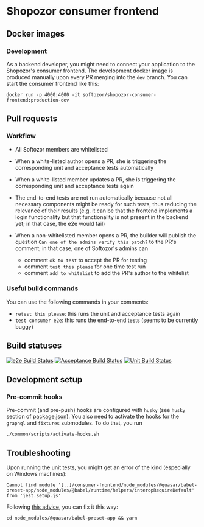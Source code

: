 # Shopozor consumer frontend

## Docker images

### Development

As a backend developer, you might need to connect your application to the Shopozor's consumer frontend. The development docker image is produced manually upon every PR merging into the `dev` branch. You can start the consumer frontend like this:
```
docker run -p 4000:4000 -it softozor/shopozor-consumer-frontend:production-dev
```

## Pull requests

### Workflow

* All Softozor members are whitelisted
* When a white-listed author opens a PR, she is triggering the corresponding unit and acceptance tests automatically
* When a white-listed member updates a PR, she is triggering the corresponding unit and acceptance tests again
* The end-to-end tests are not run automatically because not all necessary components might be ready for such tests, thus reducing the relevance of their results (e.g. it can be that the frontend implements a login functionality but that functionality is not present in the backend yet; in that case, the e2e would fail) 
* When a non-whitelisted member opens a PR, the builder will publish the question `Can one of the admins verify this patch?` to the PR's comment; in that case, one of Softozor's admins can
 
  * comment `ok to test` to accept the PR for testing
  * comment `test this please` for one time test run
  * comment `add to whitelist` to add the PR's author to the whitelist

### Useful build commands

You can use the following commands in your comments:

* `retest this please`: this runs the unit and acceptance tests again
* `test consumer e2e`: this runs the end-to-end tests (seems to be currently buggy)

## Build statuses

[![e2e Build Status](http://shopozor-ci.hidora.com/buildStatus/icon?job=shopozor-consumer-e2e&subject=e2e%20tests)](http://shopozor-ci.hidora.com/job/shopozor-consumer-e2e/)
[![Acceptance Build Status](http://shopozor-ci.hidora.com/buildStatus/icon?job=shopozor-consumer-frontend-acceptance&subject=acceptance%20tests)](http://shopozor-ci.hidora.com/job/shopozor-consumer-frontend-acceptance/)
[![Unit Build Status](http://shopozor-ci.hidora.com/buildStatus/icon?job=shopozor-consumer-frontend-unit&subject=unit%20tests)](http://shopozor-ci.hidora.com/job/shopozor-consumer-frontend-unit/)

## Development setup

### Pre-commit hooks

Pre-commit (and pre-push) hooks are configured with `husky` (see `husky` section of [package.json](package.json)). You also need to activate the hooks for the `graphql` and `fixtures` submodules. To do that, you run 

```
./common/scripts/activate-hooks.sh
```

## Troubleshooting

Upon running the unit tests, you might get an error of the kind (especially on Windows machines):
```
Cannot find module '[..]/consumer-frontend/node_modules/@quasar/babel-preset-app/node_modules/@babel/runtime/helpers/interopRequireDefault' from 'jest.setup.js'
```
Following [this advice](https://forum.quasar-framework.org/topic/3760/fix-babel-error-after-update-from-v1-0-0-beta22-to-v1-0-0-rc4), you can fix it this way:
```
cd node_modules/@quasar/babel-preset-app && yarn
```
